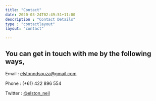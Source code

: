 ```yaml
---
title: "Contact"
date: 2020-03-24T02:49:51+11:00
description : "Contact Details"
type : "contactlayout"
layout: "contact"

---
```


## You can get in touch with me by the following ways, 

Email : elstonndsouza@gmail.com 

Phone : (+61) 422 896 554

Twitter : [@elston_neil](https://twitter.com/elston_neil)
